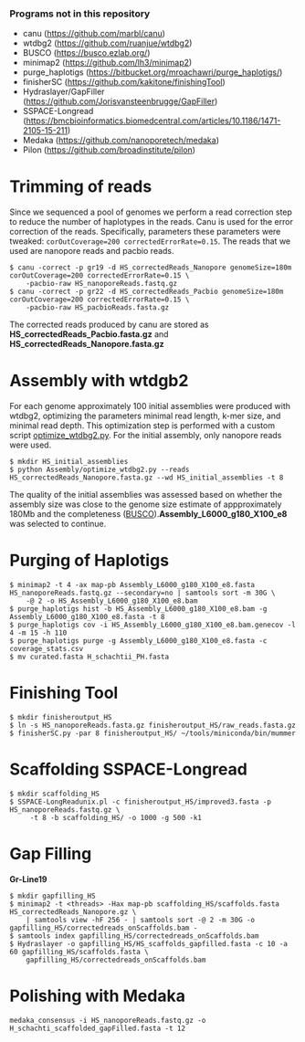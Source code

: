 ### Programs not in this repository

- canu (https://github.com/marbl/canu)
- wtdbg2 (https://github.com/ruanjue/wtdbg2)
- BUSCO (https://busco.ezlab.org/)
- minimap2 (https://github.com/lh3/minimap2)
- purge_haplotigs (https://bitbucket.org/mroachawri/purge_haplotigs/)
- finisherSC (https://github.com/kakitone/finishingTool)
- Hydraslayer/GapFiller (https://github.com/Jorisvansteenbrugge/GapFiller)
- SSPACE-Longread (https://bmcbioinformatics.biomedcentral.com/articles/10.1186/1471-2105-15-211)
- Medaka (https://github.com/nanoporetech/medaka)
- Pilon (https://github.com/broadinstitute/pilon)


# Trimming of reads

Since we sequenced a pool of genomes we perform a read correction step to reduce the number of haplotypes in the reads. Canu is used for the error correction of the reads. Specifically, parameters these parameters were tweaked: `corOutCoverage=200 correctedErrorRate=0.15`.
The reads that we used are nanopore reads and pacbio reads.

```
$ canu -correct -p gr19 -d HS_correctedReads_Nanopore genomeSize=180m corOutCoverage=200 correctedErrorRate=0.15 \
    -pacbio-raw HS_nanoporeReads.fastq.gz
$ canu -correct -p gr22 -d HS_correctedReads_Pacbio genomeSize=180m corOutCoverage=200 correctedErrorRate=0.15 \
    -pacbio-raw HS_pacbioReads.fasta.gz
```
The corrected reads produced by canu are stored as **HS_correctedReads_Pacbio.fasta.gz** and **HS_correctedReads_Nanopore.fasta.gz**


# Assembly with wtdgb2

For each genome approximately 100 initial assemblies were produced with wtdbg2, optimizing the parameters minimal read length, k-mer size, and minimal read depth. This optimization step is performed with a custom script [optimize_wtdbg2.py](https://github.com/Jorisvansteenbrugge/GROS_genomes/blob/main/Assembly/optimize_wtdbg2.py). For the initial assembly, only nanopore reads were used.

```
$ mkdir HS_initial_assemblies
$ python Assembly/optimize_wtdbg2.py --reads HS_correctedReads_Nanopore.fasta.gz --wd HS_initial_assemblies -t 8
```

The quality of the initial assemblies was assessed based on whether the assembly size was close to the genome size estimate of appproximately 180Mb and the completeness ([BUSCO](https://github.com/Jorisvansteenbrugge/GROS_genomes/blob/main/BUSCO.md)).**Assembly_L6000_g180_X100_e8** was selected to continue.


# Purging of Haplotigs
```
$ minimap2 -t 4 -ax map-pb Assembly_L6000_g180_X100_e8.fasta HS_nanoporeReads.fastq.gz --secondary=no | samtools sort -m 30G \
    -@ 2 -o HS_Assembly_L6000_g180_X100_e8.bam
$ purge_haplotigs hist -b HS_Assembly_L6000_g180_X100_e8.bam -g Assembly_L6000_g180_X100_e8.fasta -t 8
$ purge_haplotigs cov -i HS_Assembly_L6000_g180_X100_e8.bam.genecov -l 4 -m 15 -h 110
$ purge_haplotigs purge -g Assembly_L6000_g180_X100_e8.fasta -c coverage_stats.csv
$ mv curated.fasta H_schachtii_PH.fasta
```

# Finishing Tool
```
$ mkdir finisheroutput_HS
$ ln -s HS_nanoporeReads.fasta.gz finisheroutput_HS/raw_reads.fasta.gz
$ finisherSC.py -par 8 finisheroutput_HS/ ~/tools/miniconda/bin/mummer
```

# Scaffolding SSPACE-Longread
```
$ mkdir scaffolding_HS
$ SSPACE-LongReadunix.pl -c finisheroutput_HS/improved3.fasta -p HS_nanoporeReads.fastq.gz \
     -t 8 -b scaffolding_HS/ -o 1000 -g 500 -k1
```
# Gap Filling

**Gr-Line19**
```
$ mkdir gapfilling_HS
$ minimap2 -t <threads> -Hax map-pb scaffolding_HS/scaffolds.fasta  HS_correctedReads_Nanopore.gz \
    | samtools view -hF 256 - | samtools sort -@ 2 -m 30G -o gapfilling_HS/correctedreads_onScaffolds.bam - 
$ samtools index gapfilling_HS/correctedreads_onScaffolds.bam
$ Hydraslayer -o gapfilling_HS/HS_scaffolds_gapfilled.fasta -c 10 -a 60 gapfilling_HS/scaffolds.fasta \
    gapfilling_HS/correctedreads_onScaffolds.bam
```

# Polishing with Medaka
```
medaka_consensus -i HS_nanoporeReads.fastq.gz -o H_schachti_scaffolded_gapFilled.fasta -t 12
```
